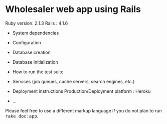 Wholesaler web app using Rails
==



 Ruby version: 2.1.3
 Rails : 4.1.6

* System dependencies

* Configuration

* Database creation

* Database initialization

* How to run the test suite

* Services (job queues, cache servers, search engines, etc.)

* Deployment instructions
   Production/Deployment platform : Heroku

* ...


Please feel free to use a different markup language if you do not plan to run
<tt>rake doc:app</tt>.
